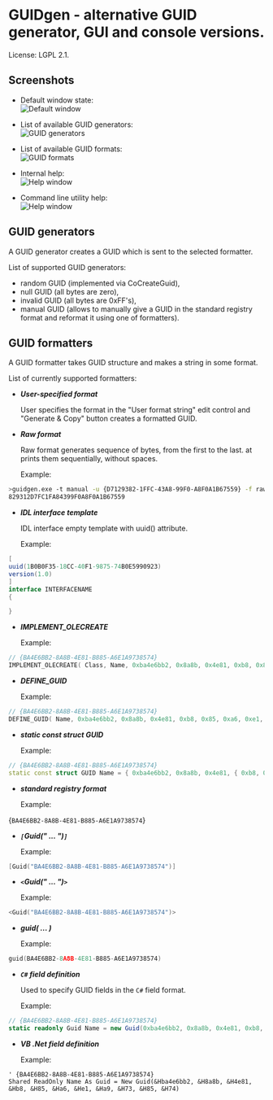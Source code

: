 GUIDgen - alternative GUID generator, GUI and console versions.
==============================================

License: LGPL 2.1.

Screenshots
-----------------

* Default window state:<br/>
![Default window](./docs/images/screenshot01.png?raw=true)

* List of available GUID generators:<br/>
![GUID generators](./docs/images/screenshot02.png?raw=true)

* List of available GUID formats:<br/>
![GUID formats](./docs/images/screenshot03.png?raw=true)

* Internal help:<br/>
![Help window](./docs/images/screenshot04.png?raw=true)

* Command line utility help:<br/>
![Help window](./docs/images/screenshot05.png?raw=true)

GUID generators
-----------------

A GUID generator creates a GUID which is sent to the selected formatter.

List of supported GUID generators:
- random GUID (implemented via CoCreateGuid),
- null GUID (all bytes are zero),
- invalid GUID (all bytes are 0xFF's),
- manual GUID (allows to manually give a GUID in the standard registry format and reformat it using one of formatters).

GUID formatters
-----------------

A GUID formatter takes GUID structure and makes a string in some format.

List of currently supported formatters:
- ***User-specified format***

  User specifies the format in the "User format string" edit control and "Generate & Copy" button creates a formatted GUID.


- ***Raw format***

  Raw format generates sequence of bytes, from the first to the last. at prints them sequentially, without spaces.

  Example:
```sh
>guidgen.exe -t manual -u {D7129382-1FFC-43A8-99F0-A8F0A1B67559} -f raw
829312D7FC1FA84399F0A8F0A1B67559
```

- ***IDL interface template***

	IDL interface empty template with uuid() attribute. 

	Example:
```csharp
[
uuid(1B0B0F35-18CC-40F1-9875-74B0E5990923)
version(1.0)
]
interface INTERFACENAME
{

}
```

- ***IMPLEMENT_OLECREATE***

    Example:
```cpp
// {BA4E6BB2-8A8B-4E81-B885-A6E1A9738574}
IMPLEMENT_OLECREATE( Class, Name, 0xba4e6bb2, 0x8a8b, 0x4e81, 0xb8, 0x85, 0xa6, 0xe1, 0xa9, 0x73, 0x85, 0x74 );
```


- ***DEFINE_GUID***

    Example:
```cpp
// {BA4E6BB2-8A8B-4E81-B885-A6E1A9738574}
DEFINE_GUID( Name, 0xba4e6bb2, 0x8a8b, 0x4e81, 0xb8, 0x85, 0xa6, 0xe1, 0xa9, 0x73, 0x85, 0x74 );
```


- ***static const struct GUID***

    Example:
```cpp
// {BA4E6BB2-8A8B-4E81-B885-A6E1A9738574}
static const struct GUID Name = { 0xba4e6bb2, 0x8a8b, 0x4e81, { 0xb8, 0x85, 0xa6, 0xe1, 0xa9, 0x73, 0x85, 0x74 } };
```


- ***standard registry format***

    Example:

{```BA4E6BB2-8A8B-4E81-B885-A6E1A9738574```}


- ***`[`Guid(" ... ")`]`***

    Example:
```cpp
[Guid("BA4E6BB2-8A8B-4E81-B885-A6E1A9738574")]
```


- ***`<`Guid(" ... ")`>`***

    Example:
```cpp
<Guid("BA4E6BB2-8A8B-4E81-B885-A6E1A9738574")>
```


- ***guid( ... )***

    Example:
```cpp
guid(BA4E6BB2-8A8B-4E81-B885-A6E1A9738574)
```


- ***`C#` field definition***

    Used to specify GUID fields in the `C#` field format.

    Example:
```csharp
// {BA4E6BB2-8A8B-4E81-B885-A6E1A9738574}
static readonly Guid Name = new Guid(0xba4e6bb2, 0x8a8b, 0x4e81, 0xb8, 0x85, 0xa6, 0xe1, 0xa9, 0x73, 0x85, 0x74);
```

- ***VB .Net field definition***

    Example:
```vbnet
' {BA4E6BB2-8A8B-4E81-B885-A6E1A9738574}
Shared ReadOnly Name As Guid = New Guid(&Hba4e6bb2, &H8a8b, &H4e81, &Hb8, &H85, &Ha6, &He1, &Ha9, &H73, &H85, &H74)
```
